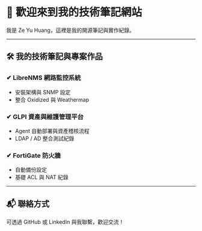 # 👋 歡迎來到我的技術筆記網站

我是 Ze Yu Huang，這裡是我的開源筆記與實作紀錄。

---

## 🛠️ 我的技術筆記與專案作品

### ✔ LibreNMS 網路監控系統
- 安裝架構與 SNMP 設定
- 整合 Oxidized 與 Weathermap

### ✔ GLPI 資產與維護管理平台
- Agent 自動部署與資產稽核流程
- LDAP / AD 整合測試紀錄

### ✔ FortiGate 防火牆
- 自動備份設定
- 基礎 ACL 與 NAT 紀錄

---

## 📬 聯絡方式

可透過 GitHub 或 LinkedIn 與我聯繫，歡迎交流！
